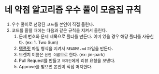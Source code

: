 # 네 약점 알고리즘 우수 풀이 모음집 규칙

1. 우수 풀이로 선정된 코드를 본인이 직접 올린다.
2. 코드를 올릴 때에는 다음과 같은 규칙을 지켜서 올린다.
   1. 문제 번호와 문제 제목으로 폴더를 만든다. 이미 있을 경우 해당 폴더를 사용한다. (ex: 1. Two Sum)
   2. [템플릿](template.md) 파일 형식을 지켜서 `README.md` 파일을 만든다.
   3. 브랜치 이름은 `본인 이름`으로 한다. (ex: jin-park) 
   4. Pull Request를 만들고 `박지인`에게 리뷰 요청을 보낸다.
   5. Approve를 받으면 본인이 직접 머지한다.